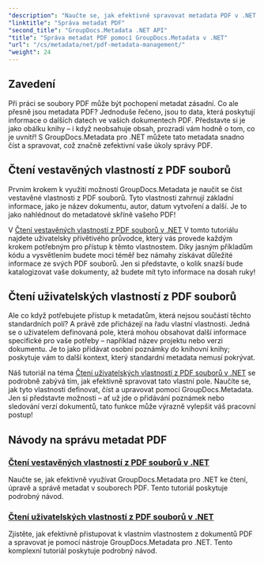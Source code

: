 ```yaml
---
"description": "Naučte se, jak efektivně spravovat metadata PDF v .NET pomocí GroupDocs.Metadata. Tato komplexní příručka pokrývá vše od přidávání, úprav a extrakce metadat až po osvědčené postupy pro bezproblémovou implementaci ve vašich aplikacích .NET."
"linktitle": "Správa metadat PDF"
"second_title": "GroupDocs.Metadata .NET API"
"title": "Správa metadat PDF pomocí GroupDocs.Metadata v .NET"
"url": "/cs/metadata/net/pdf-metadata-management/"
"weight": 24
---
```


## Zavedení

Při práci se soubory PDF může být pochopení metadat zásadní. Co ale přesně jsou metadata PDF? Jednoduše řečeno, jsou to data, která poskytují informace o dalších datech ve vašich dokumentech PDF. Představte si je jako obálku knihy – i když neobsahuje obsah, prozradí vám hodně o tom, co je uvnitř! S GroupDocs.Metadata pro .NET můžete tato metadata snadno číst a spravovat, což značně zefektivní vaše úkoly správy PDF.

## Čtení vestavěných vlastností z PDF souborů

Prvním krokem k využití možností GroupDocs.Metadata je naučit se číst vestavěné vlastnosti z PDF souborů. Tyto vlastnosti zahrnují základní informace, jako je název dokumentu, autor, datum vytvoření a další. Je to jako nahlédnout do metadatové skříně vašeho PDF!

V [Čtení vestavěných vlastností z PDF souborů v .NET](./reading-built-in-properties-from-pdf/) V tomto tutoriálu najdete uživatelsky přívětivého průvodce, který vás provede každým krokem potřebným pro přístup k těmto vlastnostem. Díky jasným příkladům kódu a vysvětlením budete moci téměř bez námahy získávat důležité informace ze svých PDF souborů. Jen si představte, o kolik snazší bude katalogizovat vaše dokumenty, až budete mít tyto informace na dosah ruky!

## Čtení uživatelských vlastností z PDF souborů

Ale co když potřebujete přístup k metadatům, která nejsou součástí těchto standardních polí? A právě zde přicházejí na řadu vlastní vlastnosti. Jedná se o uživatelem definovaná pole, která mohou obsahovat další informace specifické pro vaše potřeby – například název projektu nebo verzi dokumentu. Je to jako přidávat osobní poznámky do knihovní knihy; poskytuje vám to další kontext, který standardní metadata nemusí pokrývat.

Náš tutoriál na téma [Čtení uživatelských vlastností z PDF souborů v .NET](./reading-custom-properties-from-pdf/) se podrobně zabývá tím, jak efektivně spravovat tato vlastní pole. Naučíte se, jak tyto vlastnosti definovat, číst a upravovat pomocí GroupDocs.Metadata. Jen si představte možnosti – ať už jde o přidávání poznámek nebo sledování verzí dokumentů, tato funkce může výrazně vylepšit váš pracovní postup!

## Návody na správu metadat PDF
### [Čtení vestavěných vlastností z PDF souborů v .NET](./reading-built-in-properties-from-pdf/)
Naučte se, jak efektivně využívat GroupDocs.Metadata pro .NET ke čtení, úpravě a správě metadat v souborech PDF. Tento tutoriál poskytuje podrobný návod.
### [Čtení uživatelských vlastností z PDF souborů v .NET](./reading-custom-properties-from-pdf/)
Zjistěte, jak efektivně přistupovat k vlastním vlastnostem z dokumentů PDF a spravovat je pomocí nástroje GroupDocs.Metadata pro .NET. Tento komplexní tutoriál poskytuje podrobný návod.